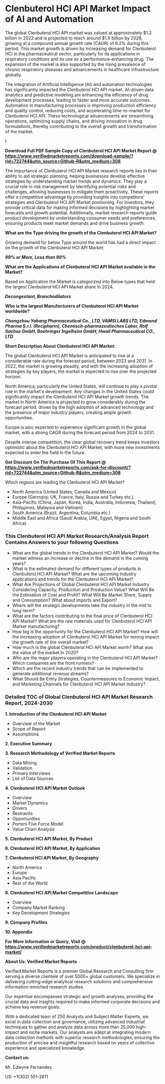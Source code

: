 <meta name="title" content="Global Clenbuterol HCl API Market Impact of AI and Automation"><meta name="description" content="The global Clenbuterol HCl API market was valued at approximately $1.2 billion in 2022 and is projected to reach around $1.9 billion by 2028, growing at a compound ann"><meta name="title" content="Clenbuterol HCl API Market Size, Share, Scope, Trends, Growth, Opportunities, Analysis, Forecast"><h1>Clenbuterol HCl API Market Impact of AI and Automation</h1><p>The global Clenbuterol HCl API market was valued at approximately $1.2 billion in 2022 and is projected to reach around $1.9 billion by 2028, growing at a compound annual growth rate (CAGR) of 8.2% during this period. This market growth is driven by increasing demand for Clenbuterol HCl in the pharmaceutical sector, particularly for its applications in respiratory conditions and its use as a performance-enhancing drug. The expansion of the market is also supported by the rising prevalence of chronic respiratory diseases and advancements in healthcare infrastructure globally.</p><p>The integration of Artificial Intelligence (AI) and automation technologies has significantly impacted the Clenbuterol HCl API market. AI-driven data analytics and predictive modeling are enhancing the efficiency of drug development processes, leading to faster and more accurate outcomes. Automation in manufacturing processes is improving production efficiency and quality control, reducing costs, and accelerating time-to-market for Clenbuterol HCl API. These technological advancements are streamlining operations, optimizing supply chains, and driving innovation in drug formulations, thereby contributing to the overall growth and transformation of the market.</p>t</p><p id="" class=""><strong>Download Full PDF Sample Copy of Clenbuterol HCl API Market Report @ <a href="https://www.verifiedmarketreports.com/download-sample/?rid=722744&utm_source=Github-R&utm_medium=308" target="_blank">https://www.verifiedmarketreports.com/download-sample/?rid=722744&utm_source=Github-R&utm_medium=308</a></strong></p><p>The importance of&nbsp;Clenbuterol HCl API Market research reports lies in their ability to aid strategic planning, helping businesses develop effective strategies by understanding market trends and dynamics. They play a crucial role in risk management by identifying potential risks and challenges, allowing businesses to mitigate them proactively. These reports offer a competitive advantage by providing insights into competitors' strategies and Clenbuterol HCl API Market positioning. For investors, they provide critical data for making informed decisions by highlighting market forecasts and growth potential. Additionally, market research reports guide product development by understanding consumer needs and preferences, ensuring products meet market demands and drive business growth.</p><p><strong>What are the&nbsp;Type driving the growth of the Clenbuterol HCl API Market?</strong></p><p id="" class="">Growing demand for below Type around the world has had a direct impact on the growth of the Clenbuterol HCl API Market:</p><em><strong>99% or More, Less than 99%</strong></em></p><strong>What are the&nbsp;Applications&nbsp;of Clenbuterol HCl API Market available in the Market?</strong></p><p id="" class="">Based on Application the Market is categorized into Below types that held the largest Clenbuterol HCl API Market share In 2024.</p><em><strong>Decongestant, Bronchodilators</strong></em></p><strong>Who is the largest Manufacturers of Clenbuterol HCl API Market worldwide?</strong></p><p><em><strong>Changzhou Yabang Pharmaceutical Co., LTD, VAMSI LABS LTD, Edmond Pharma S.r.l. (Recipharm), Chemisch-pharmazeutisches Labor, Rolf Sachse GmbH, Boehringer Ingelheim GmbH, Hwail Pharmaceutical CO., LTD</strong></em></p><p id="" class=""><strong>Short Description About Clenbuterol HCl API Market:</strong></p><p>The global Clenbuterol HCl API Market is anticipated to rise at a considerable rate during the forecast period, between 2023 and 2031. In 2022, the market is growing steadily, and with the increasing adoption of strategies by key players, the market is expected to rise over the projected horizon.</p><p>North America, particularly the United States, will continue to play a pivotal role in the market's development. Any changes in the United States could significantly impact the Clenbuterol HCl API Market growth trends. The market in North America is projected to grow considerably during the forecast period, driven by the high adoption of advanced technology and the presence of major industry players, creating ample growth opportunities.</p><p>Europe is also expected to experience significant growth in the global market, with a strong CAGR during the forecast period from 2024 to 2031.</p><p>Despite intense competition, the clear global recovery trend keeps investors optimistic about the Clenbuterol HCl API Market, with more new investments expected to enter the field in the future.</p><p id="" class=""><strong>Get Discount On The Purchase Of This Report @ <a href="https://www.verifiedmarketreports.com/ask-for-discount/?rid=722744&utm_source=Github-R&utm_medium=308" target="_blank">https://www.verifiedmarketreports.com/ask-for-discount/?rid=722744&utm_source=Github-R&utm_medium=308</a></strong></p>Which regions are leading the Clenbuterol HCl API Market?</p><ul><li>North America (United States, Canada and Mexico)</li><li>Europe (Germany, UK, France, Italy, Russia and Turkey etc.)</li><li>Asia-Pacific (China, Japan, Korea, India, Australia, Indonesia, Thailand, Philippines, Malaysia and Vietnam)</li><li>South America (Brazil, Argentina, Columbia etc.)</li><li>Middle East and Africa (Saudi Arabia, UAE, Egypt, Nigeria and South Africa)</li></ul><h3 id="" class="">This Clenbuterol HCl API Market Research/Analysis Report Contains Answers to your following Questions</h3><ul><li>What are the global trends in the Clenbuterol HCl API Market? Would the market witness an increase or decline in the demand in the coming years?</li><li>What is the estimated demand for different types of products in Clenbuterol HCl API Market? What are the upcoming industry applications and trends for the Clenbuterol HCl API Market?</li><li>What Are Projections of Global Clenbuterol HCl API Market Industry Considering Capacity, Production and Production Value? What Will Be the Estimation of Cost and Profit? What Will Be Market Share, Supply and Consumption? What about imports and Export?</li><li>Where will the strategic developments take the industry in the mid to long-term?</li><li>What are the factors contributing to the final price of Clenbuterol HCl API Market? What are the raw materials used for Clenbuterol HCl API Market manufacturing?</li><li>How big is the opportunity for the Clenbuterol HCl API Market? How will the increasing adoption of Clenbuterol HCl API Market for mining impact the growth rate of the overall market?</li><li>How much is the global Clenbuterol HCl API Market worth? What was the value of the market In 2020?</li><li>Who are the major players operating in the Clenbuterol HCl API Market? Which companies are the front runners?</li><li>Which are the recent industry trends that can be implemented to generate additional revenue streams?</li><li>What Should Be Entry Strategies, Countermeasures to Economic Impact, and Marketing Channels for Clenbuterol HCl API Market Industry?</li></ul><h3 id="" class="">Detailed TOC of Global Clenbuterol HCl API Market Research Report, 2024-2030</h3><p id="" class=""><strong>1. Introduction of the Clenbuterol HCl API Market</strong></p><ul><li>Overview of the Market</li><li>Scope of Report</li><li>Assumptions</li></ul><p id="" class=""><strong>2. Executive Summary</strong></p><p id="" class=""><strong>3. Research Methodology of Verified Market Reports</strong></p><ul><li>Data Mining</li><li>Validation</li><li>Primary Interviews</li><li>List of Data Sources</li></ul><p id="" class=""><strong>4. Clenbuterol HCl API Market Outlook</strong></p><ul><li>Overview</li><li>Market Dynamics</li><li>Drivers</li><li>Restraints</li><li>Opportunities</li><li>Porters Five Force Model</li><li>Value Chain Analysis</li></ul><p id="" class=""><strong>5. Clenbuterol HCl API Market, By Product</strong></p><p id="" class=""><strong>6. Clenbuterol HCl API Market, By Application</strong></p><p id="" class=""><strong>7. Clenbuterol HCl API Market, By Geography</strong></p><ul><li>North America</li><li>Europe</li><li>Asia Pacific</li><li>Rest of the World</li></ul><p id="" class=""><strong>8. Clenbuterol HCl API Market Competitive Landscape</strong></p><ul><li>Overview</li><li>Company Market Ranking</li><li>Key Development Strategies</li></ul><p id="" class=""><strong>9. Company Profiles</strong></p><p id="" class=""><strong>10. Appendix</strong></p><p id="" class=""><strong>For More Information or Query, Visit @ <a href="https://www.verifiedmarketreports.com/product/clenbuterol-hcl-api-market/" target="_blank">https://www.verifiedmarketreports.com/product/clenbuterol-hcl-api-market/</a></strong></p><p id="" class=""><strong>About Us: Verified Market Reports</strong></p><p id="" class="">Verified Market Reports is a premier Global Research and Consulting firm serving a diverse clientele of over 5000+ global customers. We specialize in delivering cutting-edge analytical research solutions and comprehensive information-enriched research studies.</p><p id="" class="">Our expertise encompasses strategic and growth analyses, providing the crucial data and insights required to make informed corporate decisions and achieve key revenue goals.</p><p id="" class="">With a dedicated team of 250 Analysts and Subject Matter Experts, we excel in data collection and governance, utilizing advanced industrial techniques to gather and analyze data across more than 25,000 high-impact and niche markets. Our analysts are adept at integrating modern data collection methods with superior research methodologies, ensuring the production of precise and insightful research based on years of collective experience and specialized knowledge.</p><p id="" class=""><strong>Contact us:</strong></p><p id="" class="">Mr. Edwyne Fernandes</p><p id="" class="">US: +1(302) 551-2611</p>